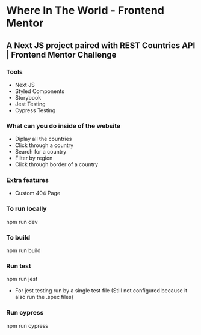 # Where In The World - Frontend Mentor

## A Next JS project paired with REST Countries API | Frontend Mentor Challenge

### Tools

- Next JS
- Styled Components
- Storybook
- Jest Testing
- Cypress Testing

### What can you do inside of the website

- Diplay all the countries
- Click through a country
- Search for a country
- Filter by region
- Click through border of a country

### Extra features

- Custom 404 Page

### To run locally

npm run dev

### To build

npm run build

### Run test

npm run jest

- For jest testing run by a single test file (Still not configured because it also run the .spec files)

### Run cypress

npm run cypress




